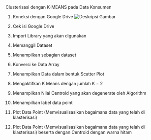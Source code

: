 Clusterisasi dengan K-MEANS pada Data Konsumen 
1.	Koneksi dengan Google Drive 
![Deskripsi Gambar](images/gambar_tugas9/Picture(1).png)
2.	Cek isi Google Drive 
 
3.	Import Library yang akan digunakan 
 
4.	Memanggil Dataset 
 
5.	Menampilkan sebagian dataset
 
6.	Konversi ke Data Array 
 
7.	Menampilkan Data dalam bentuk Scatter Plot
 
8.	Mengaktifkan K Means dengan jumlah K = 2
 
9.	Menampilkan Nilai Centroid yang akan degenerate oleh Algorithm
 
10.	Menampilkan label data point 
 
11.	Plot Data Point (Memvisualisasikan bagaimana data yang telah di klasterisasi)
 
12.	Plot Data Point (Memvisualisasikan bagaimana data yang telah di klasterisasi) beserta dengan Centroid dengan warna hitam
 



